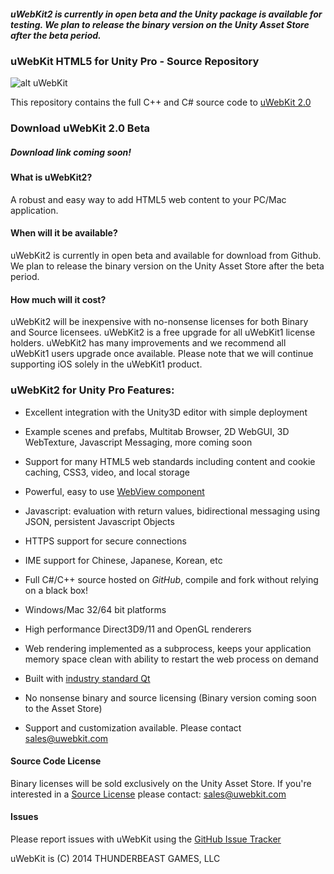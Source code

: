##### uWebKit2 is currently in open beta and the Unity package is available for testing. We plan to release the binary version on the Unity Asset Store after the beta period.

### uWebKit HTML5 for Unity Pro - Source Repository

![alt uWebKit](http://www.uwebkit.com/static/downloads/uwebkit/uWebKit_FeaturePage.jpg)

This repository contains the full C++ and C# source code to [uWebKit 2.0](http://www.uWebKit.com) 

### Download uWebKit 2.0 Beta 

##### Download link coming soon!

#### What is uWebKit2?

A robust and easy way to add HTML5 web content to your PC/Mac application.

#### When will it be available?

uWebKit2 is currently in open beta and available for download from Github.  We plan to release the binary version on the Unity Asset Store after the beta period.

#### How much will it cost?

uWebKit2 will be inexpensive with no-nonsense licenses for both Binary and Source licensees.  uWebKit2 is a free upgrade for all uWebKit1 license holders.  uWebKit2 has many improvements and we recommend all uWebKit1 users upgrade once available.  Please note that we will continue supporting iOS solely in the uWebKit1 product.

### uWebKit2 for Unity Pro Features:

+ Excellent integration with the Unity3D editor with simple deployment   

+ Example scenes and prefabs, Multitab Browser, 2D WebGUI, 3D WebTexture, Javascript Messaging, more coming soon

+ Support for many HTML5 web standards including content and cookie caching, CSS3, video, and local storage

+ Powerful, easy to use [WebView component](https://github.com/uWebKit/uWebKit/blob/uWebKit2-Beta/uWebKit/Assets/uWebKit/UWKWebView.cs)

+ Javascript: evaluation with return values, bidirectional messaging using JSON, persistent Javascript Objects

+ HTTPS support for secure connections

+ IME support for Chinese, Japanese, Korean, etc

+ Full C#/C++ source hosted on *GitHub*, compile and fork without relying on a black box!

+ Windows/Mac 32/64 bit platforms

+ High performance Direct3D9/11 and OpenGL renderers

+ Web rendering implemented as a subprocess, keeps your application memory space clean with ability to restart the web process on demand  

+ Built with [industry standard Qt](http://qt.digia.com/Qt-in-Use)

+ No nonsense binary and source licensing (Binary version coming soon to the Asset Store)

+ Support and customization available.  Please contact sales@uwebkit.com


#### Source Code License

Binary licenses will be sold exclusively on the Unity Asset Store.  If you're interested in a [Source License](https://github.com/uWebKit/uWebKit/blob/uWebKit2-Beta/UWEBKIT_LICENSE_SOURCE.txt) please contact: sales@uwebkit.com   

#### Issues

Please report issues with uWebKit using the [GitHub Issue Tracker](https://github.com/uWebKit/uWebKit/issues)

uWebKit is (C) 2014 THUNDERBEAST GAMES, LLC



